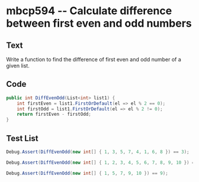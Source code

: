 # mbcp594 -- Calculate difference between first even and odd numbers

## Text

Write a function to find the difference of first even and odd number of a given list.

## Code

```csharp
public int DiffEvenOdd(List<int> list1) {
    int firstEven = list1.FirstOrDefault(el => el % 2 == 0);
    int firstOdd = list1.FirstOrDefault(el => el % 2 != 0);
    return firstEven - firstOdd;
}
```

## Test List

```csharp
Debug.Assert(DiffEvenOdd(new int[] { 1, 3, 5, 7, 4, 1, 6, 8 }) == 3);
```

```csharp
Debug.Assert(DiffEvenOdd(new int[] { 1, 2, 3, 4, 5, 6, 7, 8, 9, 10 }) == 1);
```

```csharp
Debug.Assert(DiffEvenOdd(new int[] { 1, 5, 7, 9, 10 }) == 9);
```
